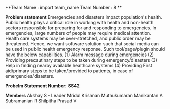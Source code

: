 **Team Name : import team_name
Team Number : 8 **

**Problem statement**
Emergencies and disasters impact population's health. Public health plays a critical role in working with health and non-health sectors responsible for preparing for and responding to emergencies. In emergencies, large numbers of people may require medical attention. Health care systems may be over-stretched, and public order may be threatened. Hence, we want software solution such that social media can be used in public health emergency response. Such tool/page/plugin should have the below capabilities. (1) Alarm message during emergencies (2) Providing precautinary steps to be taken during emergency/disasters (3) Help in finding nearby available healthcare systems (4) Providing First aid/primary steps to be taken/provided to patients, in case of emergencies/disasters.

**Probelm Statement Number: SS42**

**Members**
Akshay S - Leader
Mridul Krishnan
Muthukumaran
Manikantan A
Subramanian R
Shilpitha Prasad V
